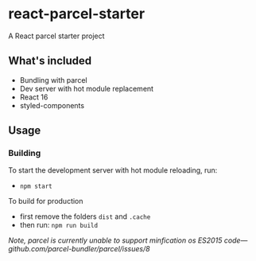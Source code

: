 # react-parcel-starter

A React parcel starter project

## What's included

- Bundling with parcel
- Dev server with hot module replacement
- React 16
- styled-components

## Usage

### Building

To start the development server with hot module reloading, run:

* `npm start`

To build for production

* first remove the folders `dist` and `.cache`
* then run: `npm run build`

*Note, parcel is currently unable to support minfication os ES2015 code—github.com/parcel-bundler/parcel/issues/8*
